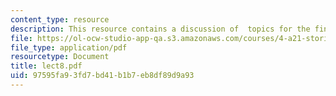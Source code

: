 ```yaml
---
content_type: resource
description: This resource contains a discussion of  topics for the final project.
file: https://ol-ocw-studio-app-qa.s3.amazonaws.com/courses/4-a21-stories-without-words-photographing-the-first-year-fall-2006/97595fa93fd7bd41b1b7eb8df89d9a93_lect8.pdf
file_type: application/pdf
resourcetype: Document
title: lect8.pdf
uid: 97595fa9-3fd7-bd41-b1b7-eb8df89d9a93
---
```

